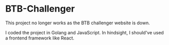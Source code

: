 # BTB-Challenger
This project no longer works as the BTB challenger website is down.

I coded the project in Golang and JavaScript. In hindsight, I should've used a frontend framework like React.
